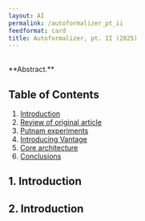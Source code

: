 ```yaml
---
layout: AI
permalink: /autoformalizer_pt_ii
feedformat: card
title: Autoformalizer, pt. II (2025)
---
```

<br>
**Abstract.** &nbsp; 


## Table of Contents

1. [Introduction](#1-introduction)
2. [Review of original article]()
3. [Putnam experiments]()
4. [Introducing Vantage]()
5. [Core architecture]()
6. [Conclusions]()


## 1. Introduction




## 2. Introduction



